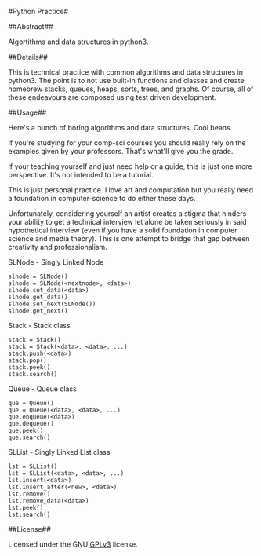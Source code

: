 #Python Practice#

##Abstract##

Algortithms and data structures in python3.

##Details##

This is technical practice with common algorithms and data structures in python3. The point is to not use built-in functions and classes and create homebrew stacks, queues, heaps, sorts, trees, and graphs. Of course, all of these endeavours are composed using test driven development.

##Usage##

Here's a bunch of boring algorithms and data structures. Cool beans.

If you're studying for your comp-sci courses you should really rely on the examples given by your professors. That's what'll give you the grade.

If your teaching yourself and just need help or a guide, this is just one more perspective. It's not intended to be a tutorial.

This is just personal practice. I love art and computation but you really need a foundation in computer-science to do either these days.

Unfortunately, considering yourself an artist creates a stigma that hinders your ability to get a technical interview let alone be taken seriously in said hypothetical interview (even if you have a solid foundation in computer science and media theory). This is one attempt to bridge that gap between creativity and professionalism. 

SLNode - Singly Linked Node

```
slnode = SLNode()
slnode = SLNode(<nextnode>, <data>)
slnode.set_data(<data>)
slnode.get_data()
slnode.set_next(SLNode())
slnode.get_next()
```

Stack - Stack class

```
stack = Stack()
stack = Stack(<data>, <data>, ...)
stack.push(<data>)
stack.pop()
stack.peek()
stack.search()
```

Queue - Queue class

```
que = Queue()
que = Queue(<data>, <data>, ...)
que.enqueue(<data>)
que.dequeue()
que.peek()
que.search()
```


SLList - Singly Linked List class

```
lst = SLList()
lst = SLList(<data>, <data>, ...)
lst.insert(<data>)
lst.insert_after(<new>, <data>)
lst.remove()
lst.remove_data(<data>)
lst.peek()
lst.search()
```
##License##

Licensed under the GNU [GPLv3](https://www.gnu.org/licenses/gpl-3.0.en.html) license.
